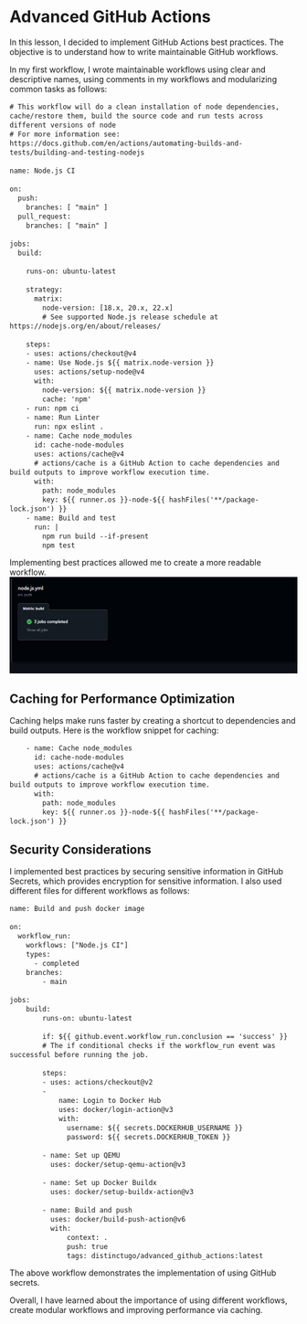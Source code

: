 # Advanced GitHub Actions

In this lesson, I decided to implement GitHub Actions best practices. The objective is to understand how to write maintainable GitHub workflows.

In my first workflow, I wrote maintainable workflows using clear and descriptive names, using comments in my workflows and modularizing common tasks as follows:

```
# This workflow will do a clean installation of node dependencies, cache/restore them, build the source code and run tests across different versions of node
# For more information see: https://docs.github.com/en/actions/automating-builds-and-tests/building-and-testing-nodejs

name: Node.js CI

on:
  push:
    branches: [ "main" ]
  pull_request:
    branches: [ "main" ]

jobs:
  build:

    runs-on: ubuntu-latest

    strategy:
      matrix:
        node-version: [18.x, 20.x, 22.x]
        # See supported Node.js release schedule at https://nodejs.org/en/about/releases/

    steps:
    - uses: actions/checkout@v4
    - name: Use Node.js ${{ matrix.node-version }}
      uses: actions/setup-node@v4
      with:
        node-version: ${{ matrix.node-version }}
        cache: 'npm'
    - run: npm ci
    - name: Run Linter
      run: npx eslint .
    - name: Cache node_modules
      id: cache-node-modules
      uses: actions/cache@v4
      # actions/cache is a GitHub Action to cache dependencies and build outputs to improve workflow execution time.
      with:
        path: node_modules
        key: ${{ runner.os }}-node-${{ hashFiles('**/package-lock.json') }}
    - name: Build and test
      run: |
        npm run build --if-present
        npm test
```

Implementing best practices allowed me to create a more readable workflow.
![node.js.yml](./img/1%20node.js%20success.jpg)

## Caching for Performance Optimization

Caching helps make runs faster by creating a shortcut to dependencies and build outputs.
Here is the workflow snippet for caching:

```
    - name: Cache node_modules
      id: cache-node-modules
      uses: actions/cache@v4
      # actions/cache is a GitHub Action to cache dependencies and build outputs to improve workflow execution time.
      with:
        path: node_modules
        key: ${{ runner.os }}-node-${{ hashFiles('**/package-lock.json') }}
```

## Security Considerations

I implemented best practices by securing sensitive information in GitHub Secrets, which provides encryption for sensitive information. I also used different files for different workflows as follows:

```
name: Build and push docker image

on:
  workflow_run:
    workflows: ["Node.js CI"]
    types:
      - completed
    branches:
        - main

jobs:
    build:
        runs-on: ubuntu-latest

        if: ${{ github.event.workflow_run.conclusion == 'success' }}
        # The if conditional checks if the workflow_run event was successful before running the job.

        steps:
        - uses: actions/checkout@v2
        -
            name: Login to Docker Hub
            uses: docker/login-action@v3
            with:
              username: ${{ secrets.DOCKERHUB_USERNAME }}
              password: ${{ secrets.DOCKERHUB_TOKEN }}
        
        - name: Set up QEMU
          uses: docker/setup-qemu-action@v3
    
        - name: Set up Docker Buildx
          uses: docker/setup-buildx-action@v3

        - name: Build and push
          uses: docker/build-push-action@v6
          with:
              context: .
              push: true
              tags: distinctugo/advanced_github_actions:latest
```

The above workflow demonstrates the implementation of using GitHub secrets.

Overall, I have learned about the importance of using different workflows, create modular workflows and improving performance via caching.